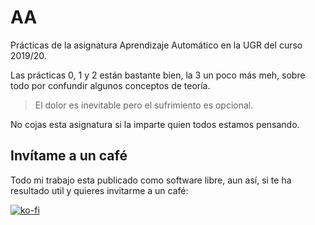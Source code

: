 # AA

Prácticas de la asignatura Aprendizaje Automático en la UGR del curso 2019/20.

Las prácticas 0, 1 y 2 están bastante bien, la 3 un poco más meh, sobre todo por confundir algunos conceptos de teoría.

> El dolor es inevitable pero el sufrimiento es opcional.

No cojas esta asignatura si la imparte quien todos estamos pensando.

## Invítame a un café

Todo mi trabajo esta publicado como software libre, aun así, si te ha resultado util y quieres invitarme a un café:

[![ko-fi](https://www.ko-fi.com/img/githubbutton_sm.svg)](https://ko-fi.com/Y8Y81WT9M)
